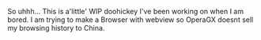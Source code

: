 So uhhh... This is a'little' WIP doohickey I've been working on when I am bored. I am trying to make a Browser with webview so OperaGX doesnt sell my browsing history to China.
